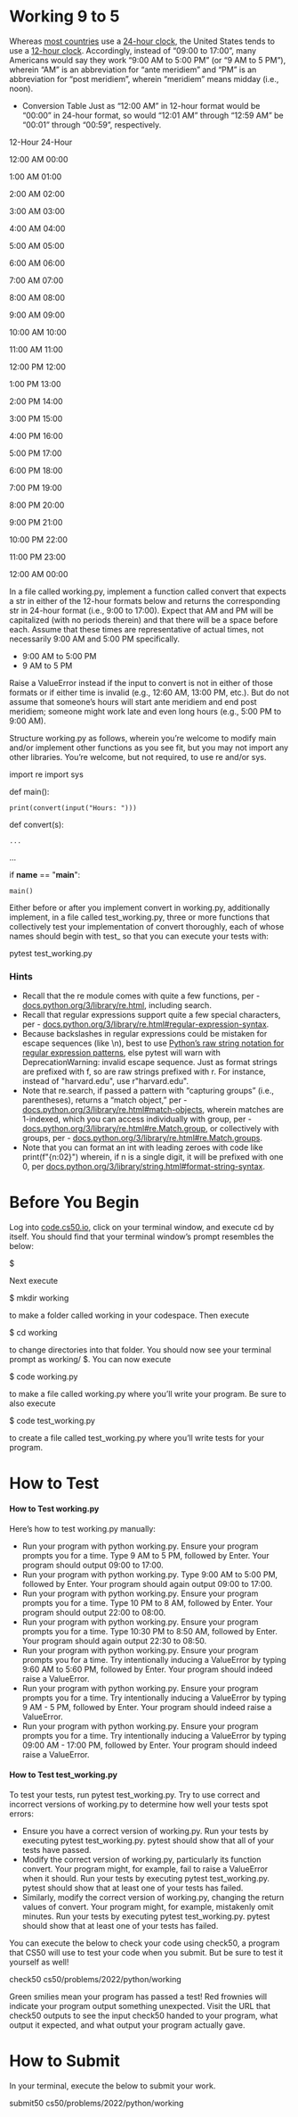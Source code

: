 # Working 9 to 5

Whereas [most countries](https://en.wikipedia.org/wiki/Date_and_time_representation_by_country#Time) use a [24-hour clock](https://en.wikipedia.org/wiki/24-hour_clock), the United States tends to use a [12-hour clock](https://en.wikipedia.org/wiki/12-hour_clock). Accordingly, instead of “09:00 to 17:00”, many Americans would say they work “9:00 AM to 5:00 PM” (or “9 AM to 5 PM”), wherein “AM” is an abbreviation for “ante meridiem” and “PM” is an abbreviation for “post meridiem”, wherein “meridiem” means midday (i.e., noon).

* Conversion Table
Just as “12:00 AM” in 12-hour format would be “00:00” in 24-hour format, so would “12:01 AM” through “12:59 AM” be “00:01” through “00:59”, respectively.

12-Hour     24-Hour

12:00 AM	00:00

1:00 AM	    01:00

2:00 AM	    02:00

3:00 AM	    03:00

4:00 AM	    04:00

5:00 AM	    05:00

6:00 AM	    06:00

7:00 AM	    07:00

8:00 AM	    08:00

9:00 AM	    09:00

10:00 AM	10:00

11:00 AM	11:00

12:00 PM	12:00

1:00 PM	    13:00

2:00 PM	    14:00

3:00 PM	    15:00

4:00 PM	    16:00

5:00 PM	    17:00

6:00 PM	    18:00

7:00 PM	    19:00

8:00 PM 	20:00

9:00 PM	    21:00

10:00 PM	22:00

11:00 PM	23:00

12:00 AM	00:00


In a file called working.py, implement a function called convert that expects a str in either of the 12-hour formats below and returns the corresponding str in 24-hour format (i.e., 9:00 to 17:00). Expect that AM and PM will be capitalized (with no periods therein) and that there will be a space before each. Assume that these times are representative of actual times, not necessarily 9:00 AM and 5:00 PM specifically.

* 9:00 AM to 5:00 PM
* 9 AM to 5 PM

Raise a ValueError instead if the input to convert is not in either of those formats or if either time is invalid (e.g., 12:60 AM, 13:00 PM, etc.). But do not assume that someone’s hours will start ante meridiem and end post meridiem; someone might work late and even long hours (e.g., 5:00 PM to 9:00 AM).

Structure working.py as follows, wherein you’re welcome to modify main and/or implement other functions as you see fit, but you may not import any other libraries. You’re welcome, but not required, to use re and/or sys.

import re
import sys


def main():

    print(convert(input("Hours: ")))


def convert(s):

    ...


...


if __name__ == "__main__":

    main()

Either before or after you implement convert in working.py, additionally implement, in a file called test_working.py, three or more functions that collectively test your implementation of convert thoroughly, each of whose names should begin with test_ so that you can execute your tests with:

pytest test_working.py

### Hints

* Recall that the re module comes with quite a few functions, per - [docs.python.org/3/library/re.html](https://docs.python.org/3/library/re.html), including search.
* Recall that regular expressions support quite a few special characters, per - [docs.python.org/3/library/re.html#regular-expression-syntax](https://docs.python.org/3/library/re.html#regular-expression-syntax).
* Because backslashes in regular expressions could be mistaken for escape sequences (like \n), best to use [Python’s raw string notation for regular expression patterns](https://docs.python.org/3/library/re.html#module-re), else pytest will warn with DeprecationWarning: invalid escape sequence. Just as format strings are prefixed with f, so are raw strings prefixed with r. For instance, instead of "harvard\.edu", use r"harvard\.edu".
* Note that re.search, if passed a pattern with “capturing groups” (i.e., parentheses), returns a “match object,” per - [docs.python.org/3/library/re.html#match-objects](https://docs.python.org/3/library/re.html#match-objects), wherein matches are 1-indexed, which you can access individually with group, per - [docs.python.org/3/library/re.html#re.Match.group](https://docs.python.org/3/library/re.html#re.Match.group), or collectively with groups, per - [docs.python.org/3/library/re.html#re.Match.groups](https://docs.python.org/3/library/re.html#re.Match.groups).
* Note that you can format an int with leading zeroes with code like
print(f"{n:02}")
wherein, if n is a single digit, it will be prefixed with one 0, per [docs.python.org/3/library/string.html#format-string-syntax](https://docs.python.org/3/library/string.html#format-string-syntax).

# Before You Begin
Log into [code.cs50.io](https://code.cs50.io/), click on your terminal window, and execute cd by itself. You should find that your terminal window’s prompt resembles the below:

$

Next execute

$ mkdir working

to make a folder called working in your codespace.
Then execute

$ cd working

to change directories into that folder. You should now see your terminal prompt as working/ $. You can now execute

$ code working.py

to make a file called working.py where you’ll write your program. Be sure to also execute

$ code test_working.py

to create a file called test_working.py where you’ll write tests for your program.

# How to Test

#### How to Test working.py

Here’s how to test working.py manually:

* Run your program with python working.py. Ensure your program prompts you for a time. Type 9 AM to 5 PM, followed by Enter. Your program should output 09:00 to 17:00.
* Run your program with python working.py. Type 9:00 AM to 5:00 PM, followed by Enter. Your program should again output 09:00 to 17:00.
* Run your program with python working.py. Ensure your program prompts you for a time. Type 10 PM to 8 AM, followed by Enter. Your program should output 22:00 to 08:00.
* Run your program with python working.py. Ensure your program prompts you for a time. Type 10:30 PM to 8:50 AM, followed by Enter. Your program should again output 22:30 to 08:50.
* Run your program with python working.py. Ensure your program prompts you for a time. Try intentionally inducing a ValueError by typing 9:60 AM to 5:60 PM, followed by Enter. Your program should indeed raise a ValueError.
* Run your program with python working.py. Ensure your program prompts you for a time. Try intentionally inducing a ValueError by typing 9 AM - 5 PM, followed by Enter. Your program should indeed raise a ValueError.
* Run your program with python working.py. Ensure your program prompts you for a time. Try intentionally inducing a ValueError by typing 09:00 AM - 17:00 PM, followed by Enter. Your program should indeed raise a ValueError.

#### How to Test test_working.py

To test your tests, run pytest test_working.py. Try to use correct and incorrect versions of working.py to determine how well your tests spot errors:

* Ensure you have a correct version of working.py. Run your tests by executing pytest test_working.py. pytest should show that all of your tests have passed.
* Modify the correct version of working.py, particularly its function convert. Your program might, for example, fail to raise a ValueError when it should. Run your tests by executing pytest test_working.py. pytest should show that at least one of your tests has failed.
* Similarly, modify the correct version of working.py, changing the return values of convert. Your program might, for example, mistakenly omit minutes. Run your tests by executing pytest test_working.py. pytest should show that at least one of your tests has failed.

You can execute the below to check your code using check50, a program that CS50 will use to test your code when you submit. But be sure to test it yourself as well!

check50 cs50/problems/2022/python/working

Green smilies mean your program has passed a test! Red frownies will indicate your program output something unexpected. Visit the URL that check50 outputs to see the input check50 handed to your program, what output it expected, and what output your program actually gave.

# How to Submit

In your terminal, execute the below to submit your work.

submit50 cs50/problems/2022/python/working
